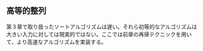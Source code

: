 ## 高等的整列

第３章で取り扱ったソートアルゴリズムは遅い。それら初等的なアルゴリズムは大きい入力に対しては現実的ではない。ここでは前章の再帰テクニックを用いて、より高速なアルゴリズムを実装する。